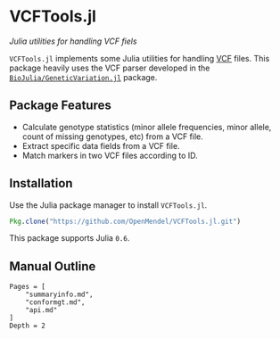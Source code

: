 # VCFTools.jl

*Julia utilities for handling VCF fiels*

`VCFTools.jl` implements some Julia utilities for handling [VCF](https://github.com/samtools/hts-specs) files. This package heavily uses the VCF parser developed in the [`BioJulia/GeneticVariation.jl`](https://github.com/BioJulia/GeneticVariation.jl) package.

## Package Features

- Calculate genotype statistics (minor allele frequencies, minor allele, count of missing genotypes, etc) from a VCF file.  
- Extract specific data fields from a VCF file.   
- Match markers in two VCF files according to ID.  

## Installation

Use the Julia package manager to install `VCFTools.jl`.
```julia
Pkg.clone("https://github.com/OpenMendel/VCFTools.jl.git")
```
This package supports Julia `0.6`.

## Manual Outline

```@contents
Pages = [
    "summaryinfo.md",
    "conformgt.md",
    "api.md"
]
Depth = 2
```

